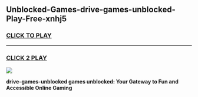
## Unblocked-Games-drive-games-unblocked-Play-Free-xnhj5
<h3>
<a href="https://premium76.site?title=drive-games-unblocked&ref=23A">CLICK TO PLAY</a></h3>
<hr>

<h3>
<a href="https://premium76.site?title=drive-games-unblocked&ref=23A">CLICK 2 PLAY</a>
  
</h3>

<a href="https://premium76.site?title=drive-games-unblocked&ref=23A"><img src="https://clearcache.store/games.png"></a>


**drive-games-unblocked games unblocked: Your Gateway to Fun and Accessible Online Gaming**
